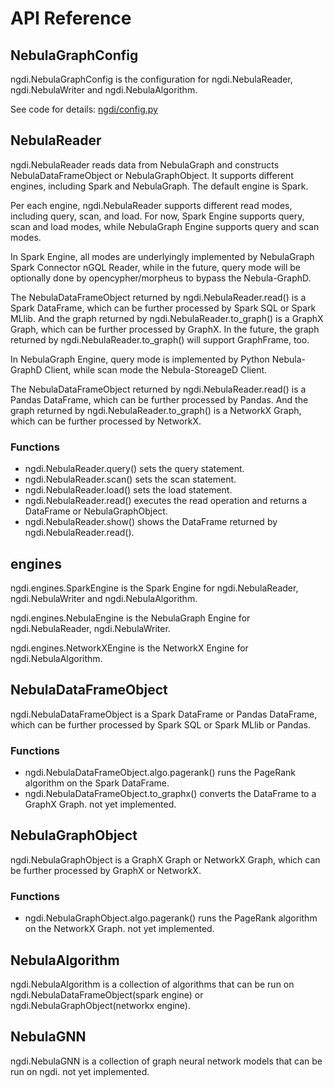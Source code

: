 # API Reference

## NebulaGraphConfig

ngdi.NebulaGraphConfig is the configuration for ngdi.NebulaReader, ngdi.NebulaWriter and ngdi.NebulaAlgorithm.

See code for details: [ngdi/config.py](../ngdi/config.py)

## NebulaReader

ngdi.NebulaReader reads data from NebulaGraph and constructs NebulaDataFrameObject or NebulaGraphObject.
It supports different engines, including Spark and NebulaGraph. The default engine is Spark.

Per each engine, ngdi.NebulaReader supports different read modes, including query, scan, and load.
For now, Spark Engine supports query, scan and load modes, while NebulaGraph Engine supports query and scan modes.

In Spark Engine, all modes are underlyingly implemented by NebulaGraph Spark Connector nGQL Reader, while in the future, query mode will be optionally done by opencypher/morpheus to bypass the Nebula-GraphD.

The NebulaDataFrameObject returned by ngdi.NebulaReader.read() is a Spark DataFrame, which can be further processed by Spark SQL or Spark MLlib. And the graph returned by ngdi.NebulaReader.to_graph() is a GraphX Graph, which can be further processed by GraphX. In the future, the graph returned by ngdi.NebulaReader.to_graph() will support GraphFrame, too.

In NebulaGraph Engine, query mode is implemented by Python Nebula-GraphD Client, while scan mode the Nebula-StoreageD Client.

The NebulaDataFrameObject returned by ngdi.NebulaReader.read() is a Pandas DataFrame, which can be further processed by Pandas. And the graph returned by ngdi.NebulaReader.to_graph() is a NetworkX Graph, which can be further processed by NetworkX.

### Functions

- ngdi.NebulaReader.query() sets the query statement.
- ngdi.NebulaReader.scan() sets the scan statement.
- ngdi.NebulaReader.load() sets the load statement.
- ngdi.NebulaReader.read() executes the read operation and returns a DataFrame or NebulaGraphObject.
- ngdi.NebulaReader.show() shows the DataFrame returned by ngdi.NebulaReader.read().

## engines

ngdi.engines.SparkEngine is the Spark Engine for ngdi.NebulaReader, ngdi.NebulaWriter and ngdi.NebulaAlgorithm.

ngdi.engines.NebulaEngine is the NebulaGraph Engine for ngdi.NebulaReader, ngdi.NebulaWriter.

ngdi.engines.NetworkXEngine is the NetworkX Engine for ngdi.NebulaAlgorithm.

## NebulaDataFrameObject

ngdi.NebulaDataFrameObject is a Spark DataFrame or Pandas DataFrame, which can be further processed by Spark SQL or Spark MLlib or Pandas.

### Functions

- ngdi.NebulaDataFrameObject.algo.pagerank() runs the PageRank algorithm on the Spark DataFrame.
- ngdi.NebulaDataFrameObject.to_graphx() converts the DataFrame to a GraphX Graph. not yet implemented.

## NebulaGraphObject

ngdi.NebulaGraphObject is a GraphX Graph or NetworkX Graph, which can be further processed by GraphX or NetworkX.

### Functions

- ngdi.NebulaGraphObject.algo.pagerank() runs the PageRank algorithm on the NetworkX Graph. not yet implemented.

## NebulaAlgorithm

ngdi.NebulaAlgorithm is a collection of algorithms that can be run on ngdi.NebulaDataFrameObject(spark engine) or ngdi.NebulaGraphObject(networkx engine).

## NebulaGNN

ngdi.NebulaGNN is a collection of graph neural network models that can be run on ngdi. not yet implemented.
